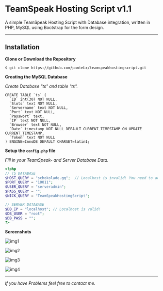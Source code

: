 # TeamSpeak Hosting Script v1.1
A simple TeamSpeak Hosting Script with Database integration, written in PHP, MySQL using Bootstrap for the form design.
***
## Installation
**Clone or Download the Repository**

`$ git clone https://github.com/panteLx/teamspeakhostingscript.git`


**Creating the MySQL Database**

*Create Database "ts" and table "ts".*

```mysql
CREATE TABLE `ts` (
  `ID` int(30) NOT NULL,
  `Slots` text NOT NULL,
  `Servername` text NOT NULL,
  `Port` text NOT NULL,
  `Passwort` text,
  `IP` text NOT NULL,
  `Browser` text NOT NULL,
  `Date` timestamp NOT NULL DEFAULT CURRENT_TIMESTAMP ON UPDATE CURRENT_TIMESTAMP,
  `Token` text NOT NULL
) ENGINE=InnoDB DEFAULT CHARSET=latin1;
```

**Setup the `config.php` file**

*Fill in your TeamSpeak- and Server Database Data.*

```php
<?php
// TS DATABASE
$HOST_QUERY = "schokolade.gq";  // Localhost is invalid! You need to add an IP (Otherwise you can't join the created TeamSpeak)
$PORT_QUERY = "10011";
$USER_QUERY = "serveradmin";
$PASS_QUERY = "";
$NICK_QUERY = "TeamSpeakHostingScript";

// SERVER DATABASE
$DB_IP = "localhost"; // Localhost is valid!
$DB_USER = "root";
$DB_PASS = "";
?>
```

**Screenshots**

![img1](https://i.imgur.com/O8bHtIK.png)

![img2](https://i.imgur.com/CtF5Tpl.png)

![img3](https://i.imgur.com/CFX2vc4.png)

![img4](https://i.imgur.com/suYUO0b.png)

***
_If you have Problems feel free to contact me._
